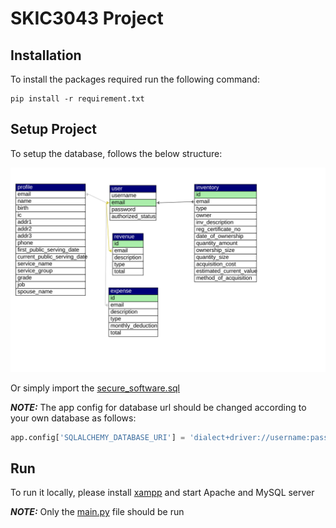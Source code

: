 # SKIC3043 Project

## Installation

To install the packages required run the following command:

```
pip install -r requirement.txt
```

## Setup Project

To setup the database, follows the below structure:

<img style="background-color: white" src="/database.svg" alt="database structure"/>

Or simply import the [secure_software.sql](secure_software.sql)

**_NOTE:_** The app config for database url should be changed according to your own database as follows:

```python
app.config['SQLALCHEMY_DATABASE_URI'] = 'dialect+driver://username:password@host:port/database'
```

## Run
To run it locally, please install [xampp](https://www.apachefriends.org/) and start Apache and MySQL server   

**_NOTE:_** Only the [main.py](main.py) file should be run